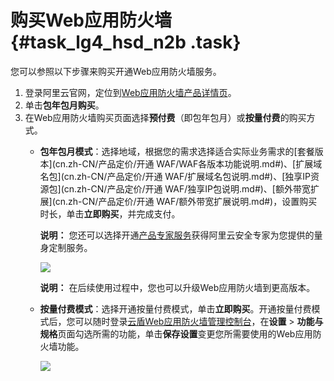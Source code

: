 # 购买Web应用防火墙 {#task_lg4_hsd_n2b .task}

您可以参照以下步骤来购买开通Web应用防火墙服务。

1.  登录阿里云官网，定位到[Web应用防火墙产品详情页](http://www.aliyun.com/product/waf)。 
2.  单击**包年包月购买**。 
3.  在Web应用防火墙购买页面选择**预付费**（即包年包月）或**按量付费**的购买方式。 
    -   **包年包月模式**：选择地域，根据您的需求选择适合实际业务需求的[套餐版本](cn.zh-CN/产品定价/开通 WAF/WAF各版本功能说明.md#)、[扩展域名包](cn.zh-CN/产品定价/开通 WAF/扩展域名包说明.md#)、[独享IP资源包](cn.zh-CN/产品定价/开通 WAF/独享IP包说明.md#)、[额外带宽扩展](cn.zh-CN/产品定价/开通 WAF/额外带宽扩展说明.md#)，设置购买时长，单击**立即购买**，并完成支付。

        **说明：** 您还可以选择开通[产品专家服务](https://help.aliyun.com/document_detail/66961.html)获得阿里云安全专家为您提供的量身定制服务。

        ![](http://static-aliyun-doc.oss-cn-hangzhou.aliyuncs.com/assets/img/15539/15331807717280_zh-CN.png)

        **说明：** 在后续使用过程中，您也可以升级Web应用防火墙到更高版本。

    -   **按量付费模式**：选择开通按量付费模式，单击**立即购买**。开通按量付费模式后，您可以随时登录[云盾Web应用防火墙管理控制台](https://yundun.console.aliyun.com/?p=waf#/waf/cn/config)，在**设置** \> **功能与规格**页面勾选所需的功能，单击**保存设置**变更您所需要使用的Web应用防火墙功能。

        ![](http://static-aliyun-doc.oss-cn-hangzhou.aliyuncs.com/assets/img/15539/15331807717281_zh-CN.png)


